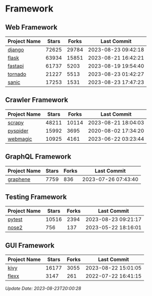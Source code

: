 # Framework

## Web Framework
| Project Name | Stars | Forks | Last Commit |
| ------------ | ----- | ----- | ----------- |
| [django](https://github.com/django/django) | 72625 | 29784 | 2023-08-23 09:42:18 |
| [flask](https://github.com/pallets/flask) | 63934 | 15851 | 2023-08-21 16:42:21 |
| [fastapi](https://github.com/tiangolo/fastapi) | 61737 | 5203 | 2023-08-19 19:54:40 |
| [tornado](https://github.com/tornadoweb/tornado) | 21227 | 5513 | 2023-08-23 01:42:27 |
| [sanic](https://github.com/sanic-org/sanic) | 17253 | 1531 | 2023-08-23 17:47:23 |

## Crawler Framework
| Project Name | Stars | Forks | Last Commit |
| ------------ | ----- | ----- | ----------- |
| [scrapy](https://github.com/scrapy/scrapy) | 48211 | 10114 | 2023-08-21 18:04:03 |
| [pyspider](https://github.com/binux/pyspider) | 15992 | 3695 | 2020-08-02 17:34:20 |
| [webmagic](https://github.com/code4craft/webmagic) | 10925 | 4161 | 2023-06-22 03:23:44 |

## GraphQL Framework
| Project Name | Stars | Forks | Last Commit |
| ------------ | ----- | ----- | ----------- |
| [graphene](https://github.com/graphql-python/graphene) | 7759 | 836 | 2023-07-26 07:43:40 |

## Testing Framework
| Project Name | Stars | Forks | Last Commit |
| ------------ | ----- | ----- | ----------- |
| [pytest](https://github.com/pytest-dev/pytest) | 10516 | 2394 | 2023-08-23 09:21:17 |
| [nose2](https://github.com/nose-devs/nose2) | 756 | 137 | 2023-05-22 18:16:01 |

## GUI Framework
| Project Name | Stars | Forks | Last Commit |
| ------------ | ----- | ----- | ----------- |
| [kivy](https://github.com/kivy/kivy) | 16177 | 3055 | 2023-08-22 15:01:05 |
| [flexx](https://github.com/flexxui/flexx) | 3147 | 261 | 2022-07-22 16:41:15 |

*Update Date: 2023-08-23T20:00:28*